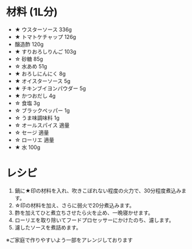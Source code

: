 # 材料 (1L分)
  - ★ ウスターソース       336g
  - ★ トマトケチャップ     126g
  -    醸造酢               120g
  - ★ すりおろしりんご     103g
  - ☆ 砂糖                  85g
  - ☆ 水あめ                51g
  - ★ おろしにんにく         8g
  - ★ オイスターソース       5g
  - ★ チキンブイヨンパウダー 5g
  - ★ かつおだし             4g
  - ☆ 食塩                   3g
  - ☆ ブラックペッパー       1g
  - ☆ うま味調味料           1g
  - ☆ オールスパイス        適量
  - ☆ セージ                適量
  - ☆ ローリエ              適量
  - ★ 水                   100g

# レシピ

  1. 鍋に★印の材料を入れ、吹きこぼれない程度の火力で、30分程度煮込みます。
  1. ☆印の材料を加え、さらに弱火で20分煮込みます。
  1. 酢を加えてひと煮立ちさせたら火を止め、一晩寝かせます。
  1. ローリエを取り除いてフードプロセッサーにかけたのち、濾します。
  1. 濾したソースを煮詰めます。

※ご家庭で作りやすいよう一部をアレンジしております
